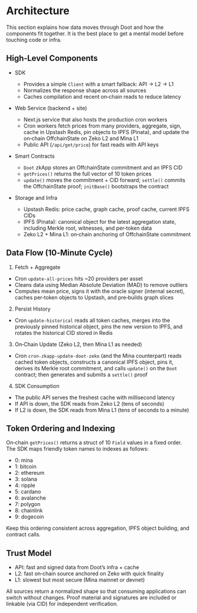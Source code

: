 # Architecture

This section explains how data moves through Doot and how the
components fit together. It is the best place to get a mental model
before touching code or infra.

## High‑Level Components

- SDK
  - Provides a simple `Client` with a smart fallback: API → L2 → L1
  - Normalizes the response shape across all sources
  - Caches compilation and recent on‑chain reads to reduce latency

- Web Service (backend + site)
  - Next.js service that also hosts the production cron workers
  - Cron workers fetch prices from many providers, aggregate, sign,
    cache in Upstash Redis, pin objects to IPFS (Pinata), and update
    the on‑chain OffchainState on Zeko L2 and Mina L1
  - Public API (`/api/get/price`) for fast reads with API keys

- Smart Contracts
  - `Doot` zkApp stores an OffchainState commitment and an IPFS CID
  - `getPrices()` returns the full vector of 10 token prices
  - `update()` moves the commitment + CID forward; `settle()` commits
    the OffchainState proof; `initBase()` bootstraps the contract

- Storage and Infra
  - Upstash Redis: price cache, graph cache, proof cache, current IPFS CIDs
  - IPFS (Pinata): canonical object for the latest aggregation state,
    including Merkle root, witnesses, and per‑token data
  - Zeko L2 + Mina L1: on‑chain anchoring of OffchainState commitment

## Data Flow (10‑Minute Cycle)

1) Fetch + Aggregate
- Cron `update-all-prices` hits ~20 providers per asset
- Cleans data using Median Absolute Deviation (MAD) to remove outliers
- Computes mean price, signs it with the oracle signer (internal secret), caches
  per‑token objects to Upstash, and pre‑builds graph slices

2) Persist History
- Cron `update-historical` reads all token caches, merges into the
  previously pinned historical object, pins the new version to IPFS,
  and rotates the historical CID stored in Redis

3) On‑Chain Update (Zeko L2, then Mina L1 as needed)
- Cron `cron-zkapp-update-doot-zeko` (and the Mina counterpart) reads
  cached token objects, constructs a canonical IPFS object, pins it,
  derives its Merkle root commitment, and calls `update()` on the
  `Doot` contract; then generates and submits a `settle()` proof

4) SDK Consumption
- The public API serves the freshest cache with millisecond latency
- If API is down, the SDK reads from Zeko L2 (tens of seconds)
- If L2 is down, the SDK reads from Mina L1 (tens of seconds to a minute)

## Token Ordering and Indexing

On‑chain `getPrices()` returns a struct of 10 `Field` values in a fixed order.
The SDK maps friendly token names to indexes as follows:

- 0: mina
- 1: bitcoin
- 2: ethereum
- 3: solana
- 4: ripple
- 5: cardano
- 6: avalanche
- 7: polygon
- 8: chainlink
- 9: dogecoin

Keep this ordering consistent across aggregation, IPFS object building,
and contract calls.

## Trust Model

- API: fast and signed data from Doot’s infra + cache
- L2: fast on‑chain source anchored on Zeko with quick finality
- L1: slowest but most secure (Mina mainnet or devnet)

All sources return a normalized shape so that consuming applications can
switch without changes. Proof material and signatures are included or
linkable (via CID) for independent verification.
